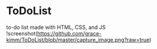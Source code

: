 # ToDoList
 to-do list made with HTML, CSS, and JS
!screenshot(https://github.com/grace-kimm/ToDoList/blob/master/capture_image.png?raw=true)
